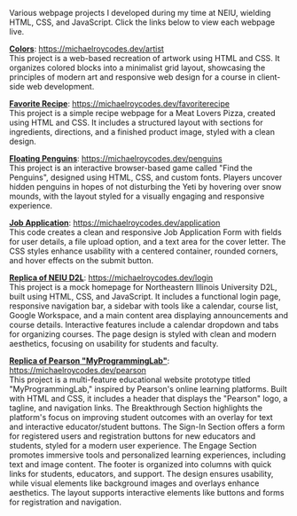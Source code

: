 Various webpage projects I developed during my time at NEIU, wielding HTML, CSS, and JavaScript. Click the links below to view each webpage live.

<ins>**Colors**</ins>:
https://michaelroycodes.dev/artist <br>
This project is a web-based recreation of artwork using HTML and CSS. It organizes colored blocks into a minimalist grid layout, showcasing the principles of modern art and responsive web design for a course in client-side web development.

<ins>**Favorite Recipe**</ins>:
https://michaelroycodes.dev/favoriterecipe <br>
This project is a simple recipe webpage for a Meat Lovers Pizza, created using HTML and CSS. It includes a structured layout with sections for ingredients, directions, and a finished product image, styled with a clean design.

<ins>**Floating Penguins**</ins>:
https://michaelroycodes.dev/penguins <br>
This project is an interactive browser-based game called "Find the Penguins", designed using HTML, CSS, and custom fonts. Players uncover hidden penguins in hopes of not disturbing the Yeti by hovering over snow mounds, with the layout styled for a visually engaging and responsive experience.

<ins>**Job Application**</ins>:
https://michaelroycodes.dev/application <br>
This code creates a clean and responsive Job Application Form with fields for user details, a file upload option, and a text area for the cover letter. The CSS styles enhance usability with a centered container, rounded corners, and hover effects on the submit button.

<ins>**Replica of NEIU D2L**</ins>:
https://michaelroycodes.dev/login <br>
This project is a mock homepage for Northeastern Illinois University D2L, built using HTML, CSS, and JavaScript. It includes a functional login page, responsive navigation bar, a sidebar with tools like a calendar, course list, Google Workspace, and a main content area displaying announcements and course details. Interactive features include a calendar dropdown and tabs for organizing courses. The page design is styled with clean and modern aesthetics, focusing on usability for students and faculty.

<ins>**Replica of Pearson "MyProgrammingLab"**</ins>:
https://michaelroycodes.dev/pearson <br>
This project is a multi-feature educational website prototype titled "MyProgrammingLab," inspired by Pearson's online learning platforms. Built with HTML and CSS, it includes a header that displays the "Pearson" logo, a tagline, and navigation links. The Breakthrough Section highlights the platform's focus on improving student outcomes with an overlay for text and interactive educator/student buttons. The Sign-In Section offers a form for registered users and registration buttons for new educators and students, styled for a modern user experience. The Engage Section promotes immersive tools and personalized learning experiences, including text and image content. The footer is organized into columns with quick links for students, educators, and support. The design ensures usability, while visual elements like background images and overlays enhance aesthetics. The layout supports interactive elements like buttons and forms for registration and navigation.
